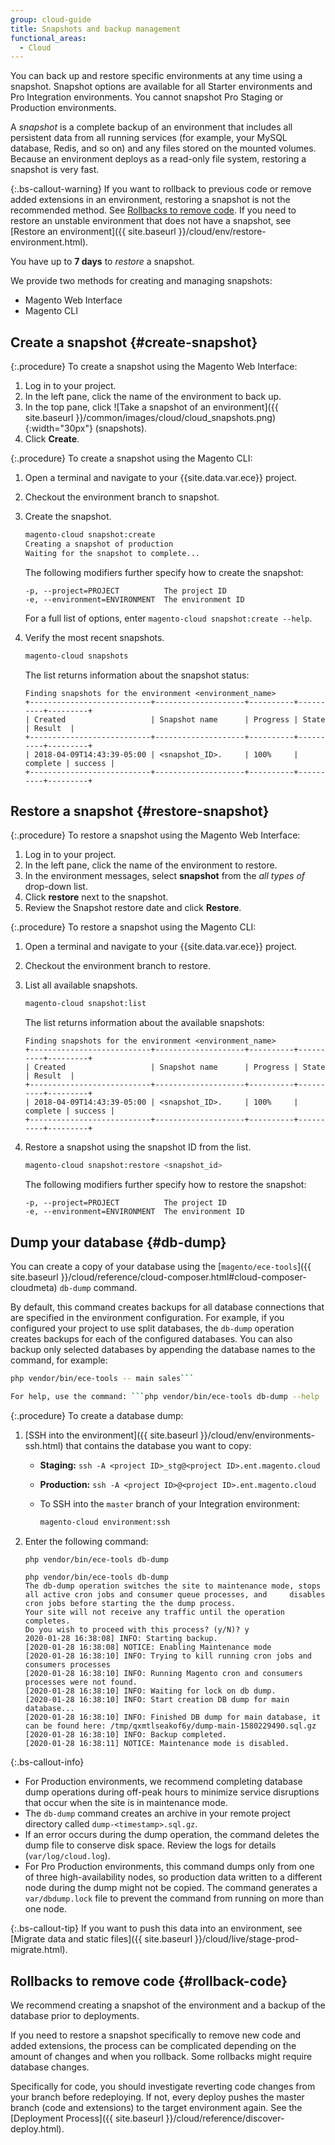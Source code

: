 ```yaml
---
group: cloud-guide
title: Snapshots and backup management
functional_areas:
  - Cloud
---
```


You can back up and restore specific environments at any time using a snapshot. Snapshot options are available for all Starter environments and Pro Integration environments. You cannot snapshot Pro Staging or Production environments.

A _snapshot_ is a complete backup of an environment that includes all persistent data from all running services (for example, your MySQL database, Redis, and so on) and any files stored on the mounted volumes. Because an environment deploys as a read-only file system, restoring a snapshot is very fast.

{:.bs-callout-warning}
If you want to rollback to previous code or remove added extensions in an environment, restoring a snapshot is not the recommended method. See [Rollbacks to remove code](#rollback-code). If you need to restore an unstable environment that does not have a snapshot, see [Restore an environment]({{ site.baseurl }}/cloud/env/restore-environment.html).

You have up to **7 days** to _restore_ a snapshot.

We provide two methods for creating and managing snapshots:

-  Magento Web Interface
-  Magento CLI

## Create a snapshot {#create-snapshot}

{:.procedure}
To create a snapshot using the Magento Web Interface:

1. Log in to your project.
1. In the left pane, click the name of the environment to back up.
1. In the top pane, click ![Take a snapshot of an environment]({{ site.baseurl }}/common/images/cloud/cloud_snapshots.png){:width="30px"} (snapshots).
1. Click **Create**.

{:.procedure}
To create a snapshot using the Magento CLI:

1. Open a terminal and navigate to your {{site.data.var.ece}} project.
1. Checkout the environment branch to snapshot.
1. Create the snapshot.

   ```bash
   magento-cloud snapshot:create
   Creating a snapshot of production
   Waiting for the snapshot to complete...
   ```

   The following modifiers further specify how to create the snapshot:

   ```text
   -p, --project=PROJECT          The project ID
   -e, --environment=ENVIRONMENT  The environment ID
   ```

   For a full list of options, enter `magento-cloud snapshot:create --help`.

1. Verify the most recent snapshots.

   ```bash
   magento-cloud snapshots
   ```

   The list returns information about the snapshot status:

   ```terminal
   Finding snapshots for the environment <environment_name>
   +---------------------------+--------------------+----------+----------+---------+
   | Created                   | Snapshot name      | Progress | State    | Result  |
   +---------------------------+--------------------+----------+----------+---------+
   | 2018-04-09T14:43:39-05:00 | <snapshot_ID>.     | 100%     | complete | success |
   +---------------------------+--------------------+----------+----------+---------+
   ```

## Restore a snapshot {#restore-snapshot}

{:.procedure}
To restore a snapshot using the Magento Web Interface:

1. Log in to your project.
1. In the left pane, click the name of the environment to restore.
1. In the environment messages, select **snapshot** from the _all types of_ drop-down list.
1. Click **restore** next to the snapshot.
1. Review the Snapshot restore date and click **Restore**.

{:.procedure}
To restore a snapshot using the Magento CLI:

1. Open a terminal and navigate to your {{site.data.var.ece}} project.
1. Checkout the environment branch to restore.
1. List all available snapshots.

   ```bash
   magento-cloud snapshot:list
   ```

   The list returns information about the available snapshots:

   ```terminal
   Finding snapshots for the environment <environment_name>
   +---------------------------+--------------------+----------+----------+---------+
   | Created                   | Snapshot name      | Progress | State    | Result  |
   +---------------------------+--------------------+----------+----------+---------+
   | 2018-04-09T14:43:39-05:00 | <snapshot_ID>.     | 100%     | complete | success |
   +---------------------------+--------------------+----------+----------+---------+
   ```

1. Restore a snapshot using the snapshot ID from the list.

   ```bash
   magento-cloud snapshot:restore <snapshot_id>
   ```

   The following modifiers further specify how to restore the snapshot:

   ```text
   -p, --project=PROJECT          The project ID
   -e, --environment=ENVIRONMENT  The environment ID
   ```

## Dump your database {#db-dump}

You can create a copy of your database using the [`magento/ece-tools`]({{ site.baseurl }}/cloud/reference/cloud-composer.html#cloud-composer-cloudmeta) `db-dump` command.

By default, this command creates backups for all database connections that are specified in the environment configuration. For example, if you configured your project to use split databases, the `db-dump` operation creates backups for each of the configured databases.
You can also backup only selected databases by appending the database names to the command, for example:

```bash
php vendor/bin/ece-tools -- main sales```

For help, use the command: ```php vendor/bin/ece-tools db-dump --help
```

{:.procedure}
To create a database dump:

1. [SSH into the environment]({{ site.baseurl }}/cloud/env/environments-ssh.html) that contains the database you want to copy:

   -  **Staging:** `ssh -A <project ID>_stg@<project ID>.ent.magento.cloud`
   -  **Production:** `ssh -A <project ID>@<project ID>.ent.magento.cloud`
   -  To SSH into the `master` branch of your Integration environment:

      ```bash
      magento-cloud environment:ssh
      ```

1. Enter the following command:

    ```bash
    php vendor/bin/ece-tools db-dump
    ```

    ```terminal
    php vendor/bin/ece-tools db-dump
    The db-dump operation switches the site to maintenance mode, stops all active cron jobs and consumer queue processes, and     disables cron jobs before starting the the dump process.
    Your site will not receive any traffic until the operation completes.
    Do you wish to proceed with this process? (y/N)? y
    2020-01-28 16:38:08] INFO: Starting backup.
    [2020-01-28 16:38:08] NOTICE: Enabling Maintenance mode
    [2020-01-28 16:38:10] INFO: Trying to kill running cron jobs and consumers processes
    [2020-01-28 16:38:10] INFO: Running Magento cron and consumers processes were not found.
    [2020-01-28 16:38:10] INFO: Waiting for lock on db dump.
    [2020-01-28 16:38:10] INFO: Start creation DB dump for main database...
    [2020-01-28 16:38:10] INFO: Finished DB dump for main database, it can be found here: /tmp/qxmtlseakof6y/dump-main-1580229490.sql.gz
    [2020-01-28 16:38:10] INFO: Backup completed.
    [2020-01-28 16:38:11] NOTICE: Maintenance mode is disabled.
    ```

 {:.bs-callout-info}

-  For Production environments, we recommend completing database dump operations during off-peak hours to minimize service disruptions that occur when the site is in maintenance mode.
-  The `db-dump` command creates an archive in your remote project directory called  `dump-<timestamp>.sql.gz`.
-  If an error occurs during the dump operation, the command deletes the dump file to conserve disk space. Review the logs for details (`var/log/cloud.log`).
-  For Pro Production environments, this command dumps only from one of three high-availability nodes, so production data written to a different node during the dump might not be copied. The command generates a `var/dbdump.lock` file to prevent the command from running on more than one node.

{:.bs-callout-tip}
If you want to push this data into an environment, see [Migrate data and static files]({{ site.baseurl }}/cloud/live/stage-prod-migrate.html).

## Rollbacks to remove code {#rollback-code}

We recommend creating a snapshot of the environment and a backup of the database prior to deployments.

If you need to restore a snapshot specifically to remove new code and added extensions, the process can be complicated depending on the amount of changes and when you rollback. Some rollbacks might require database changes.

Specifically for code, you should investigate reverting code changes from your branch before redeploying. If not, every deploy pushes the master branch (code and extensions) to the target environment again. See the [Deployment Process]({{ site.baseurl }}/cloud/reference/discover-deploy.html).
